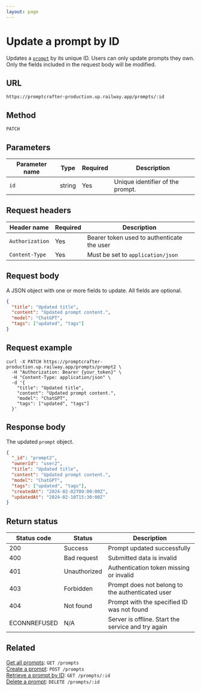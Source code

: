 ```yaml
---
layout: page
---
```


# Update a prompt by ID

Updates a [`prompt`](../resources/prompt.md) by its unique ID. Users can only update prompts they own. Only the fields included in the request body will be modified.

## URL

```text
https://promptcrafter-production.up.railway.app/prompts/:id
```

## Method

`PATCH`

## Parameters

| Parameter name | Type   | Required | Description                       |
|----------------|--------|----------|-----------------------------------|
| `id`           | string | Yes      | Unique identifier of the prompt. |

## Request headers

| Header name     | Required | Description                                |
|-----------------|----------|--------------------------------------------|
| `Authorization` | Yes      | Bearer token used to authenticate the user |
| `Content-Type`  | Yes      | Must be set to `application/json`          |

## Request body

A JSON object with one or more fields to update. All fields are optional.

```json
{
  "title": "Updated title",
  "content": "Updated prompt content.",
  "model": "ChatGPT",
  "tags": ["updated", "tags"]
}
```

## Request example

```shell
curl -X PATCH https://promptcrafter-production.up.railway.app/prompts/prompt2 \
  -H "Authorization: Bearer {your_token}" \
  -H "Content-Type: application/json" \
  -d '{
    "title": "Updated title",
    "content": "Updated prompt content.",
    "model": "ChatGPT",
    "tags": ["updated", "tags"]
  }'
```

## Response body

The updated `prompt` object.

```json
{
  "_id": "prompt2",
  "ownerId": "user2",
  "title": "Updated title",
  "content": "Updated prompt content.",
  "model": "ChatGPT",
  "tags": ["updated", "tags"],
  "createdAt": "2024-02-02T09:00:00Z",
  "updatedAt": "2024-02-10T15:30:00Z"
}
```

## Return status

| Status code  | Status       | Description                                        |
|--------------|--------------|----------------------------------------------------|
| 200          | Success      | Prompt updated successfully                        |
| 400          | Bad request  | Submitted data is invalid                          |
| 401          | Unauthorized | Authentication token missing or invalid            |
| 403          | Forbidden    | Prompt does not belong to the authenticated user   |
| 404          | Not found    | Prompt with the specified ID was not found         |
| ECONNREFUSED | N/A          | Server is offline. Start the service and try again |

## Related

[Get all prompts](get-prompts.md): `GET /prompts`  
[Create a prompt](post-prompts.md): `POST /prompts`  
[Retrieve a prompt by ID](get-prompts-id.md): `GET /prompts/:id`  
[Delete a prompt](delete-prompts-id.md): `DELETE /prompts/:id`
